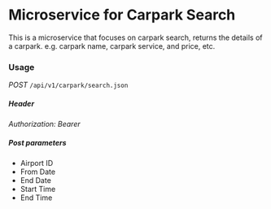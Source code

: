 # Microservice for Carpark Search
This is a microservice that focuses on carpark search, returns the details of a carpark.
e.g. carpark name, carpark service, and price, etc.

### Usage
*POST* `/api/v1/carpark/search.json`

##### Header
_Authorization: Bearer <service token>_

##### Post parameters
- Airport ID
- From Date
- End Date
- Start Time
- End Time
